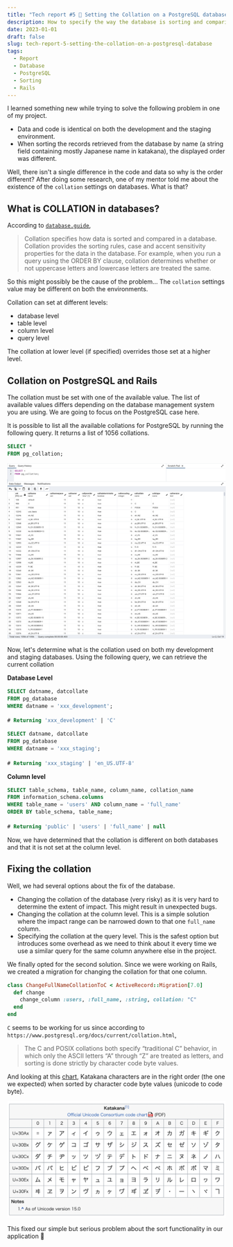 ```yaml
---
title: "Tech report #5 🔖 Setting the Collation on a PostgreSQL database"
description: How to specify the way the database is sorting and comparing data
date: 2023-01-01
draft: false
slug: tech-report-5-setting-the-collation-on-a-postgresql-database
tags:
  - Report
  - Database
  - PostgreSQL
  - Sorting
  - Rails
---
```


I learned something new while trying to solve the following problem in one of my project.
- Data and code is identical on both the development and the staging environment.
- When sorting the records retrieved from the database by name (a string field containing mostly Japanese name in katakana), the displayed order was different.

Well, there isn't a single difference in the code and data so why is the order different?
After doing some research, one of my mentor told me about the existence of the `collation` settings on databases. What is that?

## What is COLLATION in databases?

According to [`database.guide`](https://database.guide/what-is-collation-in-databases/),
> Collation specifies how data is sorted and compared in a database. Collation provides the sorting rules, case and accent sensitivity properties for the data in the database.
> For example, when you run a query using the ORDER BY clause, collation determines whether or not uppercase letters and lowercase letters are treated the same.

So this might possibly be the cause of the problem... The `collation` settings value may be different on both the environments.

Collation can set at different levels:
- database level
- table level
- column level
- query level

The collation at lower level (if specified) overrides those set at a higher level.


## Collation on PostgreSQL and Rails

The collation must be set with one of the available value. The list of available values differs depending on the database management system you are using.
We are going to focus on the PostgreSQL case here.

It is possible to list all the available collations for PostgreSQL by running the following query.
It returns a list of 1056 collations.

```sql
SELECT *
FROM pg_collation;
```

![Available collations in PostgreSQL](./available-collations-postgresql.png)


Now, let's determine what is the collation used on both my development and staging databases. Using the following query, we can retrieve the current collation

**Database Level**

```sql
SELECT datname, datcollate
FROM pg_database
WHERE datname = 'xxx_development';

# Returning 'xxx_development' | 'C'
```

```sql
SELECT datname, datcollate
FROM pg_database
WHERE datname = 'xxx_staging';

# Returning 'xxx_staging' | 'en_US.UTF-8'
```

**Column level**
```sql
SELECT table_schema, table_name, column_name, collation_name
FROM information_schema.columns
WHERE table_name = 'users' AND column_name = 'full_name'
ORDER BY table_schema, table_name;

# Returning 'public' | 'users' | 'full_name' | null
```

Now, we have determined that the collation is different on both databases and that it is not set at the column level.

## Fixing the collation

Well, we had several options about the fix of the database.
- Changing the collation of the database (very risky) as it is very hard to determine the extent of impact. This might result in unexpected bugs.
- Changing the collation at the column level. This is a simple solution where the impact range can be narrowed down to that one `full_name` column.
- Specifying the collation at the query level. This is the safest option but introduces some overhead as we need to think about it every time we use a similar query for the same column anywhere else in the project.

We finally opted for the second solution. Since we were working on Rails, we created a migration for changing the collation for that one column.

```ruby
class ChangeFullNameCollationToC < ActiveRecord::Migration[7.0]
  def change
    change_column :users, :full_name, :string, collation: "C"
  end
end
```

`C` seems to be working for us since according to `https://www.postgresql.org/docs/current/collation.html`,

> The C and POSIX collations both specify “traditional C” behavior, in which only the ASCII letters “A” through “Z” are treated as letters, and sorting is done strictly by character code byte values.

And looking at this [chart](https://en.wikipedia.org/wiki/Katakana_(Unicode_block)), Katakana characters are in the right order (the one we expected) when sorted by character code byte values (unicode to code byte).

![Katanaka code](./katakana-code.png)

This fixed our simple but serious problem about the sort functionality in our application 🎉

